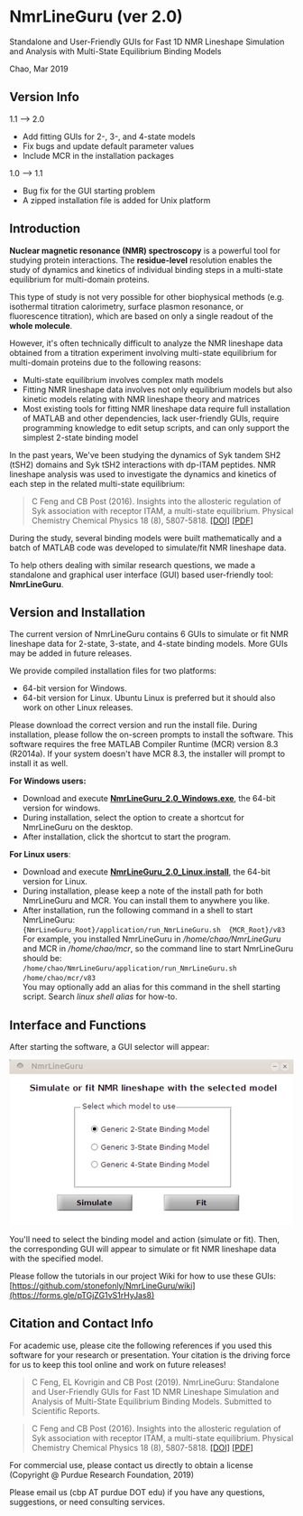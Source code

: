 # NmrLineGuru (ver 2.0)

Standalone and User-Friendly GUIs for Fast 1D NMR Lineshape Simulation and Analysis with Multi-State Equilibrium Binding Models

Chao, Mar 2019

## Version Info

1.1 --> 2.0

* Add fitting GUIs for 2-, 3-, and 4-state models
* Fix bugs and update default parameter values
* Include MCR in the installation packages

1.0 --> 1.1

* Bug fix for the GUI starting problem
* A zipped installation file is added for Unix platform

## Introduction

**Nuclear magnetic resonance (NMR) spectroscopy** is a powerful tool for studying protein interactions. The **residue-level** resolution enables the study of dynamics and kinetics of individual binding steps in a multi-state equilibrium for multi-domain proteins. 

This type of study is not very possible for other biophysical methods (e.g. isothermal titration calorimetry, surface plasmon resonance, or fluorescence titration), which are  based on only a single readout of the **whole molecule**.

However, it's often technically difficult to analyze the NMR lineshape data obtained from a titration experiment involving multi-state equilibrium for multi-domain proteins due to the following reasons:

* Multi-state equilibrium involves complex math models
* Fitting NMR lineshape data involves not only equilibrium models but also kinetic models relating with NMR lineshape theory and matrices
* Most existing tools for fitting NMR lineshape data require full installation of MATLAB and other dependencies, lack user-friendly GUIs, require programming knowledge to edit setup scripts, and can only support the simplest 2-state binding model

In the past years, We've been studying the dynamics of Syk tandem SH2 (tSH2) domains and Syk tSH2 interactions with dp-ITAM peptides. NMR lineshape analysis was used to investigate the dynamics and kinetics of each step in the related multi-state equilibrium:

> C Feng and CB Post (2016). Insights into the allosteric regulation of Syk association with receptor ITAM, a multi-state equilibrium. Physical Chemistry Chemical Physics 18 (8), 5807-5818. <a href="https://doi.org/10.1039/c5cp05417f" target="_blank">[DOI]</a> <a href="https://drive.google.com/open?id=0B3uitI9T92-gaDhDdDU5WDhoT1U" target="_blank">[PDF]</a>

During the study, several binding models were built mathematically and a batch of MATLAB code was developed to simulate/fit NMR lineshape data.

To help others dealing with similar research questions, we made a standalone and graphical user interface (GUI) based user-friendly tool: **NmrLineGuru**. 

## Version and Installation

The current version of NmrLineGuru contains 6 GUIs to simulate or fit NMR lineshape data for 2-state, 3-state, and 4-state binding models. More GUIs may be added in future releases.

We provide compiled installation files for two platforms:

* 64-bit version for Windows.
* 64-bit version for Linux. Ubuntu Linux is preferred but it should also work on other Linux releases. 

Please download the correct version and run the install file. During installation, please follow the on-screen prompts to install the software. This software requires the free MATLAB Compiler Runtime (MCR) version 8.3 (R2014a). If your system doesn't have MCR 8.3, the installer will prompt to install it as well.

**For Windows users:**

+ Download and execute [**NmrLineGuru_2.0_Windows.exe**](https://forms.gle/pTGjZG1vS1rHyJas8), the 64-bit version for windows.
+ During installation, select the option to create a shortcut for NmrLineGuru on the desktop. 
+ After installation, click the shortcut to start the program.

**For Linux users**:

+ Download and execute [**NmrLineGuru_2.0_Linux.install**](https://forms.gle/pTGjZG1vS1rHyJas8), the 64-bit version for Linux.
+ During installation, please keep a note of the install path for both NmrLineGuru and MCR. You can install them to anywhere you like. 
+ After installation, run the following command in a shell to start NmrLineGuru:   
  `{NmrLineGuru_Root}/application/run_NmrLineGuru.sh  {MCR_Root}/v83`   
  For example, you installed NmrLineGuru in */home/chao/NmrLineGuru* and MCR in */home/chao/mcr*, so the command line to start NmrLineGuru should be:   
  `/home/chao/NmrLineGuru/application/run_NmrLineGuru.sh  /home/chao/mcr/v83`   
  You may optionally add an alias for this command in the shell starting script. Search *linux shell alias* for how-to.

## Interface and Functions

After starting the software, a GUI selector will appear:

![](screenshots/1-GUI-selector.png)

You'll need to select the binding model and action (simulate or fit). Then, the corresponding GUI will appear to simulate or fit NMR lineshape data with the specified model.

Please follow the tutorials in our project Wiki for how to use these GUIs:   
[https://github.com/stonefonly/NmrLineGuru/wiki](https://forms.gle/pTGjZG1vS1rHyJas8)

## Citation and Contact Info

For academic use, please cite the following references if you used this software for your research or presentation. Your citation is the driving force for us to keep this tool online and work on future releases!

> C Feng, EL Kovrigin and CB Post (2019). NmrLineGuru: Standalone and User-Friendly GUIs for Fast 1D NMR Lineshape Simulation and Analysis of Multi-State Equilibrium Binding Models. Submitted to Scientific Reports.

> C Feng and CB Post (2016). Insights into the allosteric regulation of Syk association with receptor ITAM, a multi-state equilibrium. Physical Chemistry Chemical Physics 18 (8), 5807-5818. <a href="https://doi.org/10.1039/c5cp05417f">[DOI]</a> <a href="https://drive.google.com/open?id=0B3uitI9T92-gaDhDdDU5WDhoT1U">[PDF]</a>

For commercial use, please contact us directly to obtain a license (Copyright @ Purdue Research Foundation, 2019)

Please email us (cbp AT purdue DOT edu) if you have any questions, suggestions, or need consulting services. 
